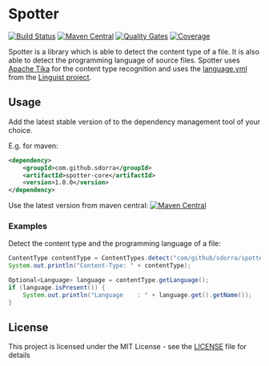 # Spotter

[![Build Status](https://travis-ci.org/sdorra/spotter.svg?branch=master)](https://travis-ci.org/sdorra/spotter)
[![Maven Central](https://img.shields.io/maven-central/v/com.github.sdorra/spotter.svg)](http://search.maven.org/#search%7Cga%7C1%7Ca%3A%22spotter%22)
[![Quality Gates](https://sonarcloud.io/api/badges/gate?key=com.github.sdorra%3Aspotter)](https://sonarcloud.io/dashboard?id=com.github.sdorra%3Aspotter)
[![Coverage](https://sonarcloud.io/api/badges/measure?key=com.github.sdorra%3Aspotter&metric=coverage)](https://sonarcloud.io/dashboard?id=com.github.sdorra%3Aspotter)

Spotter is a library which is able to detect the content type of a file. 
It is also able to detect the programming language of source files. 
Spotter uses [Apache Tika](https://tika.apache.org/) for the content type recognition and uses the [language.yml](https://raw.githubusercontent.com/github/linguist/master/lib/linguist/languages.yml) from the [Linguist project](https://github.com/github/linguist).

## Usage

Add the latest stable version of to the dependency management tool of your choice.

E.g. for maven:

```xml
<dependency>
    <groupId>com.github.sdorra</groupId>
    <artifactId>spotter-core</artifactId>
    <version>1.0.0</version>
</dependency>
```

Use the latest version from maven central: [![Maven Central](https://img.shields.io/maven-central/v/com.github.sdorra/spotter.svg)](http://search.maven.org/#search%7Cga%7C1%7Ca%3A%22spotter%22)

### Examples

Detect the content type and the programming language of a file:

```java
ContentType contentType = ContentTypes.detect("com/github/sdorra/spotter/Language.java");
System.out.println("Content-Type: " + contentType);

Optional<Language> language = contentType.getLanguage();
if (language.isPresent()) {
    System.out.println("Language    : " + language.get().getName());
}
```

## License

This project is licensed under the MIT License - see the [LICENSE](LICENSE) file for details

